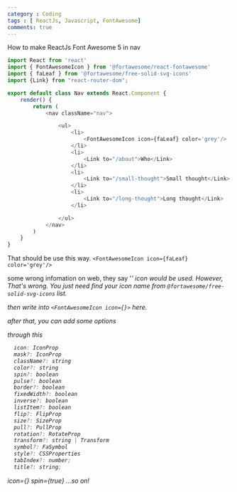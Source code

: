 ```yaml
---
category : Coding
tags : [ ReactJs, Javascript, FontAwesome]
comments: true
---
```


How to make ReactJs Font Awesome 5 in nav

```js
import React from 'react'
import { FontAwesomeIcon } from '@fortawesome/react-fontawesome'
import { faLeaf } from '@fortawesome/free-solid-svg-icons'
import {Link} from "react-router-dom";

export default class Nav extends React.Component {
    render() {
        return (
            <nav className="nav">

                <ul>
                    <li>
                        <FontAwesomeIcon icon={faLeaf} color='grey'/>
                    </li>
                    <li>
                        <Link to="/about">Who</Link>
                    </li>
                    <li>
                        <Link to="/small-thought">Small thought</Link>
                    </li>
                    <li>
                        <Link to="/long-thought">Long thought</Link>
                    </li>

                </ul>
            </nav>
        )
    }
}

```

That should be use this way.
`<FontAwesomeIcon icon={faLeaf} color='grey'/>`

some wrong infomation on web, they say '<i>' icon would be used.
However, That's wrong.
You just need find your icon name from `@fortawesome/free-solid-svg-icons` list.

then write into `<FontAwesomeIcon icon={}>` here.

after that, you can add some options

through this 

```js
  icon: IconProp
  mask?: IconProp
  className?: string
  color?: string
  spin?: boolean
  pulse?: boolean
  border?: boolean
  fixedWidth?: boolean
  inverse?: boolean
  listItem?: boolean
  flip?: FlipProp
  size?: SizeProp
  pull?: PullProp
  rotation?: RotateProp
  transform?: string | Transform
  symbol?: FaSymbol
  style?: CSSProperties
  tabIndex?: number;
  title?: string;
```


icon={}
spin={true}
...so on!